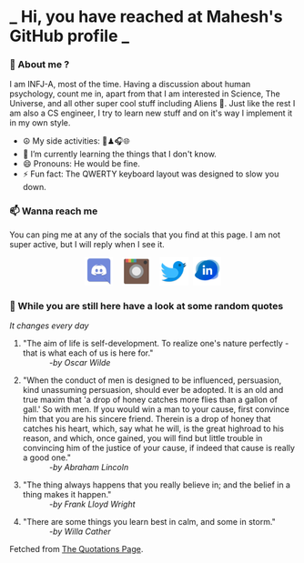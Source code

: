 # **_ Hi, you have reached at Mahesh's GitHub profile _**
### 🌸 About me ?
I am INFJ-A, most of the time. Having a discussion about human psychology, count me in, apart from that I am interested in Science, The Universe, and all other super cool stuff including Aliens 🤫. Just like the rest I am also a CS engineer, I try to learn new stuff and on it's way I implement it in my own style. 
- ☮ My side activities: 🎨♟🎧🌐
- 🌱 I’m currently learning the things that I don't know.
- 😄 Pronouns: He would be fine.
- ⚡ Fun fact: The QWERTY keyboard layout was designed to slow you down.

### 📫 Wanna reach me
You can ping me at any of the socials that you find at this page. I am not super active, but I will reply when I see it.
<p align="center">
<a href="https://discordapp.com/users/733328856957714472"><img src="./Assets/Papirus-Team-Papirus-Apps-Discord.svg" height="50px" width="50px" ></a>&nbsp; &nbsp;  
<a href ="https://instagram.com/obl1v_on"><img src="./Assets/Papirus-Team-Papirus-Apps-Instagram.svg" height="50px" width="50px" ></a>&nbsp;  &nbsp; 
<a href ="https://twitter.com/MaheshN2000"><img src="./Assets/Papirus-Team-Papirus-Apps-Twitter.svg" height ="50px" width="50px" ></a>&nbsp;
<a href ="https://linkedin.com/in/mahesh2000"><img src="./Assets/in.png" height ="50px" width="50px" ></a>

</p>



### 🔰 While you are still here have a look at some random quotes
*It changes every day*

<!-- BLOG-POST-LIST:START -->
 1.  "The aim of life is self-development. To realize one's nature perfectly - that is what each of us is here for." <br> &emsp;&emsp;&emsp; <i>-by Oscar Wilde</i> 

 2.  "When the conduct of men is designed to be influenced, persuasion, kind unassuming persuasion, should ever be adopted. It is an old and true maxim that 'a drop of honey catches more flies than a gallon of gall.' So with men. If you would win a man to your cause, first convince him that you are his sincere friend. Therein is a drop of honey that catches his heart, which, say what he will, is the great highroad to his reason, and which, once gained, you will find but little trouble in convincing him of the justice of your cause, if indeed that cause is really a good one." <br> &emsp;&emsp;&emsp; <i>-by Abraham Lincoln</i> 

 3.  "The thing always happens that you really believe in; and the belief in a thing makes it happen." <br> &emsp;&emsp;&emsp; <i>-by Frank Lloyd Wright</i> 

 4.  "There are some things you learn best in calm, and some in storm." <br> &emsp;&emsp;&emsp; <i>-by Willa Cather</i> 
<!-- BLOG-POST-LIST:END -->
Fetched from <a href="http://www.quotationspage.com/data/mqotd.rss"> The Quotations Page</a>.
<!-- The above quotes are fetched from " http://www.quotationspage.com/data/mqotd.rss " and the github action used was gautamkrishnar/blog-post-workflow@master -->
